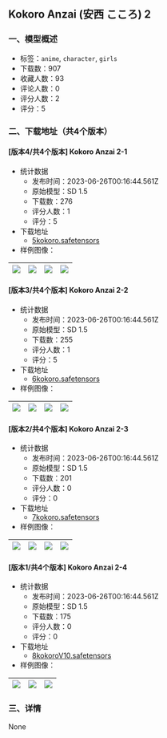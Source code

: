 ## Kokoro Anzai (安西 こころ) 2
### 一、模型概述

- 标签：`anime`, `character`, `girls`
- 下载数：907
- 收藏人数：93
- 评论人数：0
- 评分人数：2
- 评分：5

### 二、下载地址（共4个版本）

#### [版本4/共4个版本] Kokoro Anzai 2-1

- 统计数据
  - 发布时间：2023-06-26T00:16:44.561Z
  - 原始模型：SD 1.5
  - 下载数：276
  - 评分人数：1
  - 评分：5
- 下载地址
  - [5kokoro.safetensors](https://civitai.com/api/download/models/77687)
- 样例图像：

| <img src="https://image.civitai.com/xG1nkqKTMzGDvpLrqFT7WA/18f758ae-361d-4dd8-aeef-119ced52fef0/width=450/941584.jpeg" /> | <img src="https://image.civitai.com/xG1nkqKTMzGDvpLrqFT7WA/1d91aac5-6fb6-487b-bd62-94f60b11f9d5/width=450/870854.jpeg" /> | <img src="https://image.civitai.com/xG1nkqKTMzGDvpLrqFT7WA/11a3b924-9588-448f-bb5f-c4e66965bc9e/width=450/870853.jpeg" /> | <img src="https://image.civitai.com/xG1nkqKTMzGDvpLrqFT7WA/56fa7224-ae6e-4639-8401-b7be13d8cbd6/width=450/870852.jpeg" /> |
| ---- | ---- | ---- | ---- |

#### [版本3/共4个版本] Kokoro Anzai 2-2

- 统计数据
  - 发布时间：2023-06-26T00:16:44.561Z
  - 原始模型：SD 1.5
  - 下载数：255
  - 评分人数：1
  - 评分：5
- 下载地址
  - [6kokoro.safetensors](https://civitai.com/api/download/models/80846)
- 样例图像：

| <img src="https://image.civitai.com/xG1nkqKTMzGDvpLrqFT7WA/1ab6bc6a-75db-48c4-8781-1eae4312b180/width=450/1290321.jpeg" /> | <img src="https://image.civitai.com/xG1nkqKTMzGDvpLrqFT7WA/9f8c62f5-631f-4198-b760-552e3031d678/width=450/941458.jpeg" /> | <img src="https://image.civitai.com/xG1nkqKTMzGDvpLrqFT7WA/59ba1c85-06f5-4f05-b462-22a8775dd235/width=450/908412.jpeg" /> | <img src="https://image.civitai.com/xG1nkqKTMzGDvpLrqFT7WA/b56c925b-a7ea-4766-8ad7-98d4f98a3ae7/width=450/908727.jpeg" /> |
| ---- | ---- | ---- | ---- |

#### [版本2/共4个版本] Kokoro Anzai 2-3

- 统计数据
  - 发布时间：2023-06-26T00:16:44.561Z
  - 原始模型：SD 1.5
  - 下载数：201
  - 评分人数：0
  - 评分：0
- 下载地址
  - [7kokoro.safetensors](https://civitai.com/api/download/models/83495)
- 样例图像：

| <img src="https://image.civitai.com/xG1nkqKTMzGDvpLrqFT7WA/1cc4013e-5bd7-41a2-9bb9-f1c4f557f3f5/width=450/1290262.jpeg" /> | <img src="https://image.civitai.com/xG1nkqKTMzGDvpLrqFT7WA/12831209-9f71-4685-851d-87e2c1b0881d/width=450/1290825.jpeg" /> | <img src="https://image.civitai.com/xG1nkqKTMzGDvpLrqFT7WA/e722a21e-38fb-461a-9a8a-cdf2d09743a9/width=450/1290517.jpeg" /> | <img src="https://image.civitai.com/xG1nkqKTMzGDvpLrqFT7WA/c7a9dd67-1030-46ed-8dfe-020eda8fb6ce/width=450/968537.jpeg" /> |
| ---- | ---- | ---- | ---- |

#### [版本1/共4个版本] Kokoro Anzai 2-4

- 统计数据
  - 发布时间：2023-06-26T00:16:44.561Z
  - 原始模型：SD 1.5
  - 下载数：175
  - 评分人数：0
  - 评分：0
- 下载地址
  - [8kokoroV10.safetensors](https://civitai.com/api/download/models/83439)
- 样例图像：

| <img src="https://image.civitai.com/xG1nkqKTMzGDvpLrqFT7WA/740f345b-8b43-456d-b69e-bb8519d7fc96/width=450/1290436.jpeg" /> | <img src="https://image.civitai.com/xG1nkqKTMzGDvpLrqFT7WA/0f5e8670-c621-48d6-81fb-b5972f39d0d6/width=450/940949.jpeg" /> | <img src="https://image.civitai.com/xG1nkqKTMzGDvpLrqFT7WA/563b5cb9-2c48-4cc8-bb6b-d0c9e015e010/width=450/941388.jpeg" /> |
| ---- | ---- | ---- |


### 三、详情
None